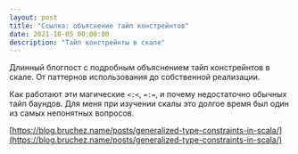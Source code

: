 ```yaml
---
layout: post
title: "Ссылка: объяснение тайп констрейнтов"
date: 2021-10-05 00:00:00
description: "Тайп констрейнты в скале"
---
```


Длинный блогпост с подробным объяснением тайп констрейнтов в скале. От
паттернов использования до собственной реализации.

Как работают эти магические `<:<`, `=:=`, и почему недостаточно обычных тайп
баундов. Для меня при изучении скалы это долгое время был один из самых
непонятных вопросов.

[https://blog.bruchez.name/posts/generalized-type-constraints-in-scala/](https://blog.bruchez.name/posts/generalized-type-constraints-in-scala/)
